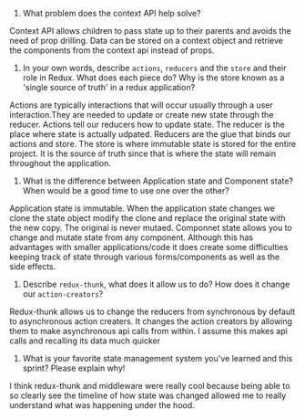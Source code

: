 1. What problem does the context API help solve?

Context API allows children to pass state up to their parents and avoids the need of prop drilling. Data can be stored on a context object and retrieve the components from the context api instead of props. 

1. In your own words, describe `actions`, `reducers` and the `store` and their role in Redux. What does each piece do? Why is the store known as a 'single source of truth' in a redux application?

Actions are typically interactions that will occur usually through a user interaction.They are needed to update or create new state through the reducer. Actions tell our reducers how to update state. The reducer is the place where state is actually udpated. Reducers are the glue that binds our actions and store. The store is where immutable state is stored for the entire project. It is the source of truth since that is where the state will remain throughout the application. 

1. What is the difference between Application state and Component state? When would be a good time to use one over the other?

Application state is immutable. When the application state changes we clone the state object modify the clone and replace the original state with the new copy. The original is never mutaed. Componnet state allows you to change and mutate state from any component. Although this has advantages with smaller applications/code it does create some difficulties keeping track of state through various forms/components as well as the side effects. 

1. Describe `redux-thunk`, what does it allow us to do? How does it change our `action-creators`?

Redux-thunk allows us to change the reducers from synchronous by default to asynchronous action creaters. It changes the action creators by allowing them to make asynchronous api calls from within. I assume this makes api calls and recalling its data much quicker

1. What is your favorite state management system you've learned and this sprint? Please explain why!

I think redux-thunk and middleware were really cool because being able to so clearly see the timeline of how state was changed allowed me to really understand what was happening under the hood. 
